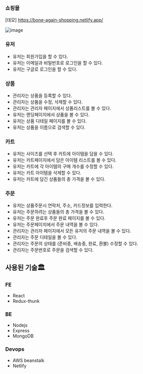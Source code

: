### 쇼핑몰
[데모] https://bone-again-shopping.netlify.app/


![image](https://github.com/user-attachments/assets/ee0d0b61-3f52-4d27-b79b-0c8cad39dacc)



### 유저

-   유저는 회원가입을 할 수 있다.
-   유저는 이메일과 비밀번호로 로그인을 할 수 있다.
-   유저는 구글로 로그인을 할 수 있다.

### 상품

-   관리자는 상품을 등록할 수 있다.
-   관리자는 상품을 수정, 삭제할 수 있다.
-   관리자는 관리자 페이지에서 상품리스트를 볼 수 있다.
-   유저는 랜딩페이지에서 상품을 볼 수 있다.
-   유저는 상품 디테일 페이지를 볼 수 있다.
-   유저는 상품을 이름으로 검색할 수 있다.

### 카트

-   유저는 사이즈를 선택 후 카트에 아이템을 담을 수 있다.
-   유저는 카트페이지에서 담은 아이템 리스트를 볼 수 있다.
-   유저는 카트에 각 아이템의 구매 개수를 수정할 수 있다.
-   유저는 카트 아이템을 삭제할 수 있다.
-   유저는 카트에 담긴 상품들의 총 가격을 볼 수 있다.

### 주문

-   유저는 상품주문시 연락처, 주소, 카드정보를 입력한다.
-   유저는 주문하려는 상품들의 총 가격을 볼 수 있다.
-   유저는 주문 완료후 주문 완료 페이지를 볼 수 있다.
-   유저는 주문페이지에서 주문 내역을 볼 수 있다.
-   관리자는 관리자 페이지에서 모든 유저의 주문 내역을 볼 수 있다.
-   관리자는 주문 디테일을 볼 수 있다.
-   관리자는 주문의 상태를 (준비중, 배송중, 완료, 환불) 수정할 수 있다.
-   관리자는 주문번호로 주문을 검색할 수 있다.

## 사용된 기술🏛

### FE

-   React
-   Redux-thunk

### BE

-   Nodejs
-   Express
-   MongoDB

### Devops

-   AWS beanstalk
-   Netlify
